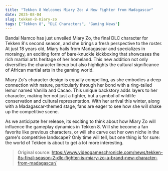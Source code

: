 ```yaml
---
title: "Tekken 8 Welcomes Miary Zo: A New Fighter from Madagascar"
date: 2025-08-04
slug: tekken-8-miary-zo
tags: ["Tekken 8", "DLC Characters", "Gaming News"]
---
```


Bandai Namco has just unveiled Miary Zo, the final DLC character for Tekken 8's second season, and she brings a fresh perspective to the roster. At just 18 years old, Miary hails from Madagascar and specializes in moraingy, an exciting form of bare-knuckle kickboxing that showcases the rich martial arts heritage of her homeland. This new addition not only diversifies the character lineup but also highlights the cultural significance of African martial arts in the gaming world.

Miary Zo's character design is equally compelling, as she embodies a deep connection with nature, particularly through her bond with a ring-tailed lemur named Vanilla and Cacao. This unique backstory adds layers to her character, making her not just a fighter, but a symbol of wildlife conservation and cultural representation. With her arrival this winter, along with a Madagascar-themed stage, fans are eager to see how she will shake up the competitive scene.

As we anticipate her release, its exciting to think about how Miary Zo will influence the gameplay dynamics in Tekken 8. Will she become a fan favorite like previous characters, or will she carve out her own niche in the game's competitive landscape? Only time will tell, but one thing is for sure: the world of Tekken is about to get a lot more interesting.

> Original source: https://www.videogameschronicle.com/news/tekken-8s-final-season-2-dlc-fighter-is-miary-zo-a-brand-new-character-from-madagascar/